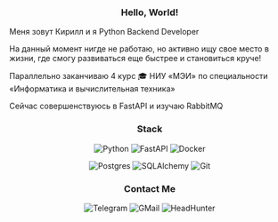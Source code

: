<div align=center>  
  <h3>Hello, World!</h3>
</div>

Меня зовут Кирилл и я Python Backend Developer

На данный момент нигде не работаю, но активно ищу свое место в жизни, где смогу развиваться еще быстрее и становиться круче!

Параллельно заканчиваю 4 курс 🎓 НИУ &laquo;МЭИ&raquo; по специальности &laquo;Информатика и вычислительная техника&raquo;

Сейчас совершенствуюсь в FastAPI и изучаю RabbitMQ
  
<div align=center>  
  
  <h3>Stack</h3>
  
  ![Python](https://img.shields.io/badge/python-3670A0?style=for-the-badge&logo=python&logoColor=ffdd54)
  ![FastAPI](https://img.shields.io/badge/fastapi-04988b?style=for-the-badge&logo=fastapi&color=white)
  ![Docker](https://img.shields.io/badge/docker-E5F2FC?style=for-the-badge&logo=docker&logoColor=1D63ED)
  
  ![Postgres](https://img.shields.io/badge/postgres-4169E1?style=for-the-badge&logo=postgresql&logoColor=white)
  ![SQLAlchemy](https://img.shields.io/badge/sqlalchemy-D71F00?style=for-the-badge&logo=sqlalchemy&logoColor=white)
  ![Git](https://img.shields.io/badge/git-white?style=for-the-badge&logo=git)
  
  <h3>Contact Me</h3>
  
  ![Telegram](https://img.shields.io/badge/%40kirysha__gaa-badge?style=for-the-badge&logo=telegram&logoColor=white&color=blue&link=https%3A%2F%2Ft.me%2Fkirysha_gaa)
  ![GMail](https://img.shields.io/badge/Gmail-badge?style=for-the-badge&logo=gmail&logoColor=white&color=red&link=sosnovskix.kir2001%40gmail.com)
  ![HeadHunter](https://img.shields.io/badge/Head_Hunter-e1011c?style=for-the-badge&logo=headhunter&link=https%3A%2F%2Fhh.ru%2Fresume%2F585bb963ff0d1184920039ed1f6a7233564957)
  
</div>

